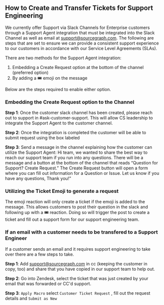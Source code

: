 ## How to Create and Transfer Tickets for Support Engineering

We currently offer Support via Slack Channels for Enterprise customers through a Support Agent integration that must be integrated into the Slack Channel as well as email at support@sourcegraph.com. The following are steps that are set to ensure we can provide a consistent support experience to our customers in accordance with our Service Level Agreements (SLAs).

There are two methods for the Support Agent integration:

1. Embedding a Create Request option at the bottom of the channel (preferred option)
2. By adding a 🎟️ emoji on the message

Below are the steps required to enable either option.

### Embedding the Create Request option to the Channel

**Step 1**: Once the customer slack channel has been created, please reach out to support in #ask-customer-support. This will allow CS leadership to integrate the Support Agent to the customer channel.

**Step 2**: Once the integration is completed the customer will be able to submit request using the box labeled <Create Request>

**Step 3**: Send a message in the channel explaining how the customer can utilize the Support Agent: Hi team, we wanted to share the best way to reach our support team if you run into any questions. There will be a message and a button at the bottom of the channel that reads “Question for Support? Create Request.” The Create Request button will open a form where you can fill out information for a Question or Issue. Let us know if you have any questions, Thank you!”

### Utilizing the Ticket Emoji to generate a request

The emoji reaction will only create a ticket if the emoji is added to the message. This allows customers to post their question in the slack and following up with a 🎟️ reaction. Doing so will trigger the post to create a ticket and fill out a support form for our support engineering team.

### If an email with a customer needs to be transfered to a Support Engineer

If a customer sends an email and it requires support engineering to take over there are a few steps to take.

**Step 1**: Add support@sourcegraph.com in cc (keeping the customer in copy, too) and share that you have copied in our support team to help out.

**Step 2**: Go into Zendesk, select the ticket that was just created by your email that was forwarded or CC'd support.

**Step 3**: `Apply Macro` select `Customer Ticket Request` , fill out the request details and `Submit as New`
